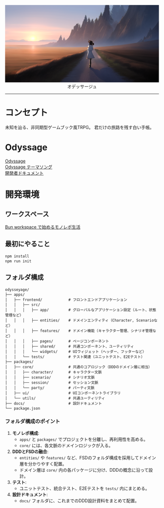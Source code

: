 <div><img src="./docs/astro/public/images/consept-art/top.png" /></div>

<div align="center">オデッサージュ</div>

---

# コンセプト

未知を辿る、非同期型ゲームブック風TRPG。
君だけの旅路を残す白い手帳。

# Odyssage
[Odyssage](https://odyssage.pages.dev/)  
[Odyssage テーマソング](https://suno.com/song/79917a5e-040d-4378-a1f3-3023fd161697)  
[開発者ドキュメント](https://hibohiboo.github.io/odyssage/ja/introduction/)

# 開発環境

## ワークスペース

[Bun workspace で始めるモノレポ生活](https://azukiazusa.dev/blog/bun-workspace/)

## 最初にやること

```
npm install
npm run init
```

## フォルダ構成

```
odysseyage/
├── apps/
│   ├── frontend/            # フロントエンドアプリケーション
│   │   ├── src/
│   │   │   ├── app/         # グローバルなアプリケーション設定（ルート、状態管理など）
│   │   │   ├── entities/    # ドメインエンティティ（Character, Scenarioなど）
│   │   │   ├── features/    # ドメイン機能（キャラクター管理、シナリオ管理など）
│   │   │   ├── pages/       # ページコンポーネント
│   │   │   ├── shared/      # 共通コンポーネント、ユーティリティ
│   │   │   └── widgets/     # UIウィジェット（ヘッダー、フッターなど）
│   │   └── tests/           # テスト関連（ユニットテスト、E2Eテスト）
├── packages/
│   ├── core/                # 共通のコアロジック（DDDのドメイン層に相当）
│   │   ├── character/       # キャラクター文脈
│   │   ├── scenario/        # シナリオ文脈
│   │   ├── session/         # セッション文脈
│   │   └── party/           # パーティ文脈
│   ├── ui/                  # UIコンポーネントライブラリ
│   └── utils/               # 共通ユーティリティ
├── docs/                    # 設計ドキュメント
└── package.json
```

### フォルダ構成のポイント

1.  **モノレポ構成**:
    *   `apps/` と `packages/` でプロジェクトを分離し、再利用性を高める。
    *   `core/` には、各文脈のドメインロジックが入る。
2.  **DDDとFSDの融合**:
    *   `entities/` や `features/` など、FSDのフォルダ構成を採用してドメイン層を分かりやすく配置。
    *   ドメイン層は `core/` 内の各パッケージに分け、DDDの概念に沿って設計。
3.  **テスト**:
    *   ユニットテスト、統合テスト、E2Eテストを `tests/` 内にまとめる。
4.  **設計ドキュメント**:
    *   `docs/` フォルダに、これまでのDDD設計資料をまとめて配置。
 
